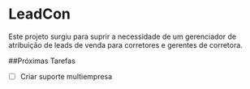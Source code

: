 # LeadCon

Este projeto surgiu para suprir a necessidade de um gerenciador de atribuição de leads de venda para corretores e gerentes de corretora. 

##Próximas Tarefas

- [ ] Criar suporte multiempresa
